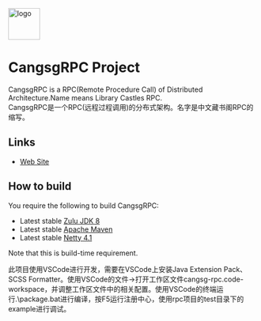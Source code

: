 <img width="64" src="https://raw.githubusercontent.com/KeithWang2019/CangsgRPC/dev/64.ico" alt="logo">

# CangsgRPC Project
CangsgRPC is a RPC(Remote Procedure Call) of Distributed Architecture.Name means Library Castles RPC.<br/>
CangsgRPC是一个RPC(远程过程调用)的分布式架构。名字是中文藏书阁RPC的缩写。

## Links

* [Web Site](https://github.com/KeithWang2019/CangsgRPC)

## How to build

You require the following to build CangsgRPC:

* Latest stable [Zulu JDK 8](https://www.azul.com/downloads/zulu-community/)
* Latest stable [Apache Maven](http://maven.apache.org/)
* Latest stable [Netty 4.1](https://netty.io/downloads.html)

Note that this is build-time requirement. 

此项目使用VSCode进行开发，需要在VSCode上安装Java Extension Pack、SCSS Formatter。使用VSCode的文件->打开工作区文件cangsg-rpc.code-workspace，并调整工作区文件中的相关配置。使用VSCode的终端运行.\package.bat进行编译，按F5运行注册中心，使用rpc项目的test目录下的example进行调试。
